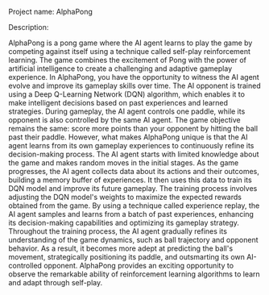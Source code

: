 Project name: AlphaPong

Description:

AlphaPong is a pong game where the AI agent learns to play the game by
competing against itself using a technique called self-play
reinforcement learning. The game combines the excitement of Pong with
the power of artificial intelligence to create a challenging and
adaptive gameplay experience. In AlphaPong, you have the opportunity to
witness the AI agent evolve and improve its gameplay skills over time.
The AI opponent is trained using a Deep Q-Learning Network (DQN)
algorithm, which enables it to make intelligent decisions based on past
experiences and learned strategies.
During gameplay, the AI agent controls one paddle, while its opponent is also controlled by the same AI agent. The game objective remains the same: score more points than your opponent by hitting the ball past their paddle. However, what makes AlphaPong unique is that the AI agent learns from its own gameplay experiences to continuously refine its decision-making process.
The AI agent starts with limited knowledge about the game and makes random moves in the initial stages. As the game progresses, the AI agent collects data about its actions and their outcomes, building a memory buffer of experiences. It then uses this data to train its DQN model and improve its future gameplay.
The training process involves adjusting the DQN model's weights to maximize the expected rewards obtained from the game. By using a technique called experience replay, the AI agent samples and learns from a batch of past experiences, enhancing its decision-making capabilities and optimizing its gameplay strategy.
Throughout the training process, the AI agent gradually refines its understanding of the game dynamics, such as ball trajectory and opponent behavior. As a result, it becomes more adept at predicting the ball's movement, strategically positioning its paddle, and outsmarting its own AI-controlled opponent.
AlphaPong provides an exciting opportunity to observe the remarkable ability of reinforcement learning algorithms to learn and adapt through self-play.
